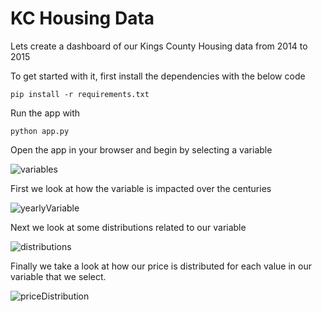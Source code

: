 # KC Housing Data
Lets create a dashboard of our Kings County Housing data from 2014 to 2015

To get started with it, first install the dependencies with the below code

`
pip install -r requirements.txt
`

Run the app with 

`
python app.py
`

Open the app in your browser and begin by selecting a variable


![variables](https://user-images.githubusercontent.com/23482152/80058457-4ce3af80-84f7-11ea-8daa-8689ed76ce2e.png)

First we look at how the variable is impacted over the centuries

![yearlyVariable](https://user-images.githubusercontent.com/23482152/80058564-9b914980-84f7-11ea-973d-d5e06f1ebbae.png)

Next we look at some distributions related to our variable

![distributions](https://user-images.githubusercontent.com/23482152/80058715-08a4df00-84f8-11ea-9a19-a919b4cccb29.png)

Finally we take a look at how our price is distributed for each value in our variable that we select.

![priceDistribution](https://user-images.githubusercontent.com/23482152/80058866-6802ef00-84f8-11ea-915f-c5e71a38d5a6.png)

